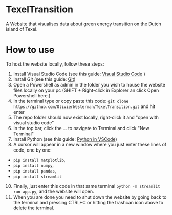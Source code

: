 # TexelTransition
A Website that visualises data about green energy transition on the Dutch island of Texel.


# How to use
To host the website locally, follow these steps:
1. Install Visual Studio Code (see this guide: [Visual Studio Code](https://code.visualstudio.com/docs/setup/setup-overview) )
2. Install Git (see this guide: [Git](https://git-scm.com/book/en/v2/Getting-Started-Installing-Git))
3. Open a Powershell as admin in the folder you wish to house the website files locally on your pc (SHIFT + Right-click in Explorer an click Open Powershell here.)
4. In the terminal type or copy paste this code: ```git clone https://github.com/OlivierWesterman/TexelTransition.git``` and hit enter
5. The repo folder should now exist locally, right-click it and "open with visual studio code"
6. In the top bar, click the ... to navigate to Terminal and click "New Terminal"
7. Install Python (see this guide: [Python in VSCode](https://code.visualstudio.com/docs/python/python-tutorial))
8. A cursor will appear in a new window where you just enter these lines of code, one by one:
-  ```pip install matplotlib```,
-  ```pip install numpy```,
-  ```pip install pandas```,
-  ```pip install streamlit```
10. Finally, just enter this code in that same terminal ```python -m streamlit run app.py```, and the website will open.
11. When you are done you need to shut down the website by going back to the terminal and pressing CTRL+C or hitting the trashcan icon above to delete the terminal.
